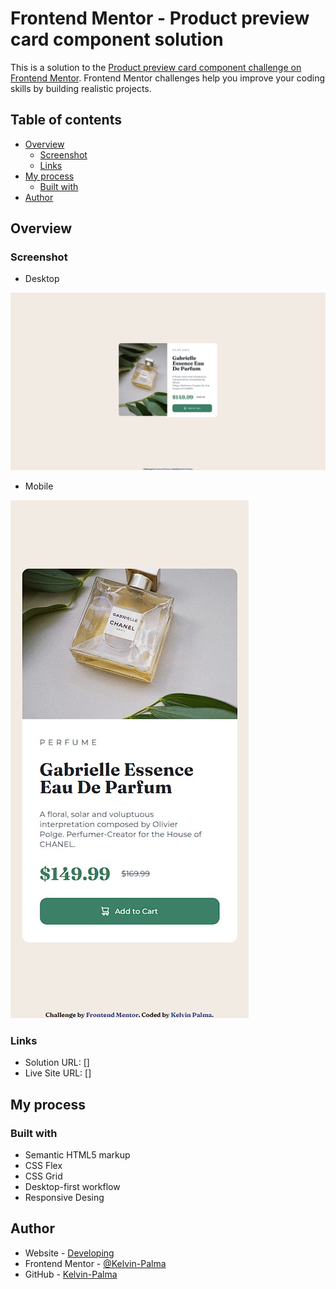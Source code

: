 # Frontend Mentor - Product preview card component solution

This is a solution to the [Product preview card component challenge on Frontend Mentor](https://www.frontendmentor.io/challenges/product-preview-card-component-GO7UmttRfa). Frontend Mentor challenges help you improve your coding skills by building realistic projects. 

## Table of contents

- [Overview](#overview)
  - [Screenshot](#screenshot)
  - [Links](#links)
- [My process](#my-process)
  - [Built with](#built-with)
- [Author](#author)

## Overview

### Screenshot

- Desktop
  
![](/images/desktop.jpg)

- Mobile

![](/images/mobile.jpg)

### Links

- Solution URL: []
- Live Site URL: []

## My process

### Built with

- Semantic HTML5 markup
- CSS Flex
- CSS Grid
- Desktop-first workflow
- Responsive Desing

## Author

- Website - [Developing]()
- Frontend Mentor - [@Kelvin-Palma](https://www.frontendmentor.io/profile/Kelvin-Palma)
- GitHub - [Kelvin-Palma](https://github.com/Kelvin-Palma)